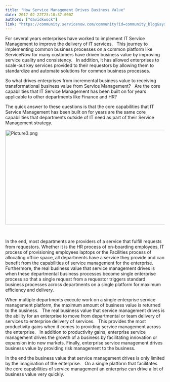 ```yaml
---
title: "How Service Management Drives Business Value"
date: 2017-02-22T23:10:37.000Z
authors: ["davidkwock"]
link: "https://community.servicenow.com/community?id=community_blog&sys_id=20dc2665dbd0dbc01dcaf3231f9619ec"
---
```

<p>For several years enterprises have worked to implement IT Service Management to improve the delivery of IT services.   This journey to implementing common business processes on a common platform like ServiceNow for many customers have driven business value by improving service quality and consistency.   In addition, it has allowed enterprises to scale-out key services provided to their requestors by allowing them to standardize and automate solutions for common business processes.</p><p>So what drives enterprises from incremental business value to receiving transformational business value from Service Management?   Are the core capabilities that IT Service Management has been built on for years applicable to other departments like Finance and HR?</p><p></p><p>The quick answer to these questions is that the core capabilities that IT Service Management has been built on for years are the same core capabilities that departments outside of IT need as part of their Service Management strategy.</p><p></p><p><img  alt="Picture3.png" class="image-1 jive-image" src="c14dc586db189f048c8ef4621f96193e.iix" style="width: 620px; height: 298px;"/></p><p>     </p><p>In the end, most departments are providers of a service that fulfill requests from requestors. Whether it is the HR process of on-boarding employees, IT process of provisioning employees laptops or the Facilities process of allocating office space, all departments have a service they provide and can benefit from the capabilities of service management for the enterprise.   Furthermore, the real business value that service management drives is when these departmental business processes become single enterprise process so that a single request from a requestor triggers standard business processes across departments on a single platform for maximum efficiency and delivery.</p><p></p><p>When multiple departments execute work on a single enterprise service management platform, the maximum amount of business value is returned to the business.   The real business value that service management drives is the ability for an enterprise to move from departmental or team delivery of services to enterprise delivery of services.   This provides the most productivity gains when it comes to providing service management across the enterprise.   In addition to productivity gains, enterprise service management drives the growth of a business by facilitating innovation or expansion into new markets. Finally, enterprise service management drives business value by providing risk management to the business.</p><p>In the end the business value that service management drives is only limited by the imagination of the enterprise.   On a single platform that facilitates the core capabilities of service management an enterprise can drive a lot of business value very quickly.</p>
